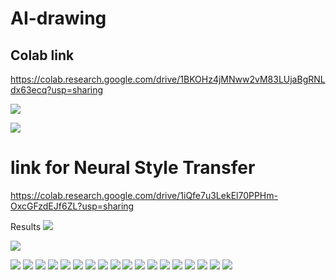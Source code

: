 # AI-drawing

## Colab link 
https://colab.research.google.com/drive/1BKOHz4jMNww2vM83LUjaBgRNLdx63ecq?usp=sharing

![](https://github.com/t-v-k-git/AI-drawing/blob/main/op1.png)

![](https://github.com/t-v-k-git/AI-drawing/blob/main/op2.png)


# link for Neural Style Transfer
https://colab.research.google.com/drive/1iQfe7u3LekEl70PPHm-OxcGFzdEJf6ZL?usp=sharing

Results
![](https://github.com/t-v-k-git/AI-drawing/blob/main/ip4.png)

![](https://github.com/t-v-k-git/AI-drawing/blob/main/op3.png)

![](https://github.com/t-v-k-git/NST_NFT/blob/main/Outpt/op4.png)
![](https://github.com/t-v-k-git/NST_NFT/blob/main/Outpt/op5.png)
![](https://github.com/t-v-k-git/NST_NFT/blob/main/Outpt/op6.png)
![](https://github.com/t-v-k-git/NST_NFT/blob/main/Outpt/op7.png)
![](https://github.com/t-v-k-git/NST_NFT/blob/main/Outpt/op8.png)
![](https://github.com/t-v-k-git/NST_NFT/blob/main/Outpt/op9.png)
![](https://github.com/t-v-k-git/NST_NFT/blob/main/Outpt/op10.png)
![](https://github.com/t-v-k-git/NST_NFT/blob/main/Outpt/op11.png)
![](https://github.com/t-v-k-git/NST_NFT/blob/main/Outpt/op12.png)
![](https://github.com/t-v-k-git/NST_NFT/blob/main/Outpt/op13.png)
![](https://github.com/t-v-k-git/NST_NFT/blob/main/Outpt/op14.png)
![](https://github.com/t-v-k-git/NST_NFT/blob/main/Outpt/op15.png)
![](https://github.com/t-v-k-git/NST_NFT/blob/main/Outpt/op16.png)
![](https://github.com/t-v-k-git/NST_NFT/blob/main/Outpt/op17.png)
![](https://github.com/t-v-k-git/NST_NFT/blob/main/Outpt/op18.png)
![](https://github.com/t-v-k-git/NST_NFT/blob/main/Outpt/op19.png)
![](https://github.com/t-v-k-git/NST_NFT/blob/main/Outpt/op20.png)
![](https://github.com/t-v-k-git/NST_NFT/blob/main/Outpt/op21.png)
